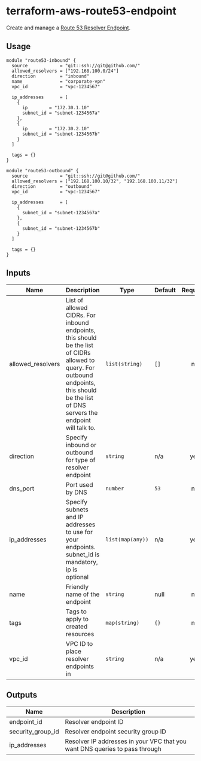 # terraform-aws-route53-endpoint

Create and manage a [Route 53 Resolver Endpoint](https://docs.aws.amazon.com/Route53/latest/DeveloperGuide/resolver-getting-started.html).

## Usage
```
module "route53-inbound" {
  source            = "git::ssh://git@github.com/"
  allowed_resolvers = ["192.168.100.0/24"]
  direction         = "inbound"
  name              = "corporate-vpn"
  vpc_id            = "vpc-1234567"

  ip_addresses      = [
    {
      ip        = "172.30.1.10"
      subnet_id = "subnet-1234567a"
    },
    {
      ip        = "172.30.2.10"
      subnet_id = "subnet-1234567b"
    }
  ]

  tags = {}
}

module "route53-outbound" {
  source            = "git::ssh://git@github.com/"
  allowed_resolvers = ["192.168.100.10/32", "192.168.100.11/32"]
  direction         = "outbound"
  vpc_id            = "vpc-1234567"

  ip_addresses      = [
    {
      subnet_id = "subnet-1234567a"
    },
    {
      subnet_id = "subnet-1234567b"
    }
  ]

  tags = {}
}
```

<!-- BEGINNING -->
## Inputs

| Name | Description | Type | Default | Required |
|------|-------------|------|---------|:--------:|
| allowed\_resolvers | List of allowed CIDRs. For inbound endpoints, this should be the list of CIDRs allowed to query. For outbound endpoints, this should be the list of DNS servers the endpoint will talk to. | `list(string)` | `[]` | no |
| direction | Specify inbound or outbound for type of resolver endpoint | `string` | n/a | yes |
| dns\_port | Port used by DNS | `number` | `53` | no |
| ip\_addresses | Specify subnets and IP addresses to use for your endpoints. subnet\_id is mandatory, ip is optional | `list(map(any))` | n/a | yes |
| name | Friendly name of the endpoint | `string` | null | no |
| tags | Tags to apply to created resources | `map(string)` | `{}` | no |
| vpc\_id | VPC ID to place resolver endpoints in | `string` | n/a | yes |

## Outputs

| Name | Description |
|------|-------------|
| endpoint\_id | Resolver endpoint ID |
| security\_group\_id | Resolver endpoint security group ID |
| ip\_addresses | Resolver IP addresses in your VPC that you want DNS queries to pass through |

<!-- END  -->


